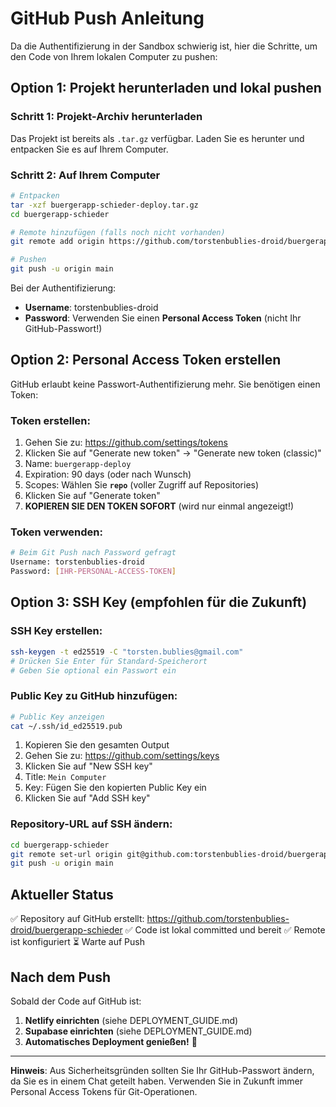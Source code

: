 # GitHub Push Anleitung

Da die Authentifizierung in der Sandbox schwierig ist, hier die Schritte, um den Code von Ihrem lokalen Computer zu pushen:

## Option 1: Projekt herunterladen und lokal pushen

### Schritt 1: Projekt-Archiv herunterladen
Das Projekt ist bereits als `.tar.gz` verfügbar. Laden Sie es herunter und entpacken Sie es auf Ihrem Computer.

### Schritt 2: Auf Ihrem Computer
```bash
# Entpacken
tar -xzf buergerapp-schieder-deploy.tar.gz
cd buergerapp-schieder

# Remote hinzufügen (falls noch nicht vorhanden)
git remote add origin https://github.com/torstenbublies-droid/buergerapp-schieder.git

# Pushen
git push -u origin main
```

Bei der Authentifizierung:
- **Username**: torstenbublies-droid
- **Password**: Verwenden Sie einen **Personal Access Token** (nicht Ihr GitHub-Passwort!)

## Option 2: Personal Access Token erstellen

GitHub erlaubt keine Passwort-Authentifizierung mehr. Sie benötigen einen Token:

### Token erstellen:
1. Gehen Sie zu: https://github.com/settings/tokens
2. Klicken Sie auf "Generate new token" → "Generate new token (classic)"
3. Name: `buergerapp-deploy`
4. Expiration: 90 days (oder nach Wunsch)
5. Scopes: Wählen Sie **`repo`** (voller Zugriff auf Repositories)
6. Klicken Sie auf "Generate token"
7. **KOPIEREN SIE DEN TOKEN SOFORT** (wird nur einmal angezeigt!)

### Token verwenden:
```bash
# Beim Git Push nach Password gefragt
Username: torstenbublies-droid
Password: [IHR-PERSONAL-ACCESS-TOKEN]
```

## Option 3: SSH Key (empfohlen für die Zukunft)

### SSH Key erstellen:
```bash
ssh-keygen -t ed25519 -C "torsten.bublies@gmail.com"
# Drücken Sie Enter für Standard-Speicherort
# Geben Sie optional ein Passwort ein
```

### Public Key zu GitHub hinzufügen:
```bash
# Public Key anzeigen
cat ~/.ssh/id_ed25519.pub
```

1. Kopieren Sie den gesamten Output
2. Gehen Sie zu: https://github.com/settings/keys
3. Klicken Sie auf "New SSH key"
4. Title: `Mein Computer`
5. Key: Fügen Sie den kopierten Public Key ein
6. Klicken Sie auf "Add SSH key"

### Repository-URL auf SSH ändern:
```bash
cd buergerapp-schieder
git remote set-url origin git@github.com:torstenbublies-droid/buergerapp-schieder.git
git push -u origin main
```

## Aktueller Status

✅ Repository auf GitHub erstellt: https://github.com/torstenbublies-droid/buergerapp-schieder
✅ Code ist lokal committed und bereit
✅ Remote ist konfiguriert
⏳ Warte auf Push

## Nach dem Push

Sobald der Code auf GitHub ist:

1. **Netlify einrichten** (siehe DEPLOYMENT_GUIDE.md)
2. **Supabase einrichten** (siehe DEPLOYMENT_GUIDE.md)
3. **Automatisches Deployment genießen!** 🚀

---

**Hinweis**: Aus Sicherheitsgründen sollten Sie Ihr GitHub-Passwort ändern, da Sie es in einem Chat geteilt haben. Verwenden Sie in Zukunft immer Personal Access Tokens für Git-Operationen.


